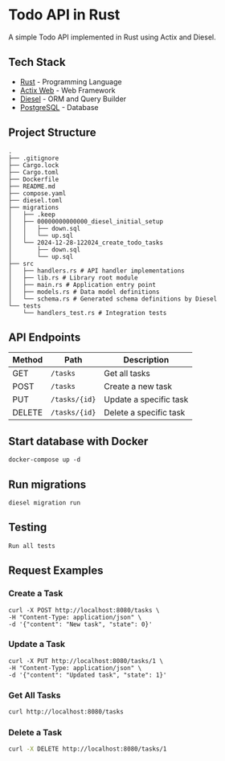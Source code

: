# Todo API in Rust

A simple Todo API implemented in Rust using Actix and Diesel.

## Tech Stack

- [Rust](https://www.rust-lang.org/) - Programming Language
- [Actix Web](https://actix.rs/) - Web Framework
- [Diesel](https://diesel.rs/) - ORM and Query Builder
- [PostgreSQL](https://www.postgresql.org/) - Database

## Project Structure 
```
.
├── .gitignore
├── Cargo.lock
├── Cargo.toml
├── Dockerfile
├── README.md
├── compose.yaml
├── diesel.toml
├── migrations
│   ├── .keep
│   ├── 00000000000000_diesel_initial_setup
│   │   ├── down.sql
│   │   └── up.sql
│   └── 2024-12-28-122024_create_todo_tasks
│       ├── down.sql
│       └── up.sql
├── src
│   ├── handlers.rs # API handler implementations
│   ├── lib.rs # Library root module
│   ├── main.rs # Application entry point
│   ├── models.rs # Data model definitions
│   └── schema.rs # Generated schema definitions by Diesel
└── tests
    └── handlers_test.rs # Integration tests
```

## API Endpoints

| Method | Path | Description |
|--------|------|-------------|
| GET | `/tasks` | Get all tasks |
| POST | `/tasks` | Create a new task |
| PUT | `/tasks/{id}` | Update a specific task |
| DELETE | `/tasks/{id}` | Delete a specific task |

## Start database with Docker
```
docker-compose up -d
```

## Run migrations
```
diesel migration run
```

## Testing
```
Run all tests
```

## Request Examples
### Create a Task
```
curl -X POST http://localhost:8080/tasks \
-H "Content-Type: application/json" \
-d '{"content": "New task", "state": 0}'
```

### Update a Task
```
curl -X PUT http://localhost:8080/tasks/1 \
-H "Content-Type: application/json" \
-d '{"content": "Updated task", "state": 1}'
```

### Get All Tasks
```bash
curl http://localhost:8080/tasks
```

### Delete a Task
```bash
curl -X DELETE http://localhost:8080/tasks/1
```
